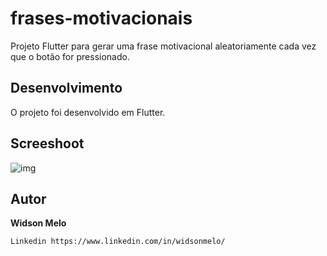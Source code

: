 # frases-motivacionais
Projeto Flutter para gerar uma frase motivacional aleatoriamente cada vez que o botão for pressionado.

## Desenvolvimento
O projeto foi desenvolvido em Flutter.

## Screeshoot
![img](https://uploaddeimagens.com.br/images/002/859/172/original/WhatsApp_Image_2020-09-01_at_11.30.24.jpeg)

## Autor
**Widson Melo**

```
Linkedin https://www.linkedin.com/in/widsonmelo/
```



